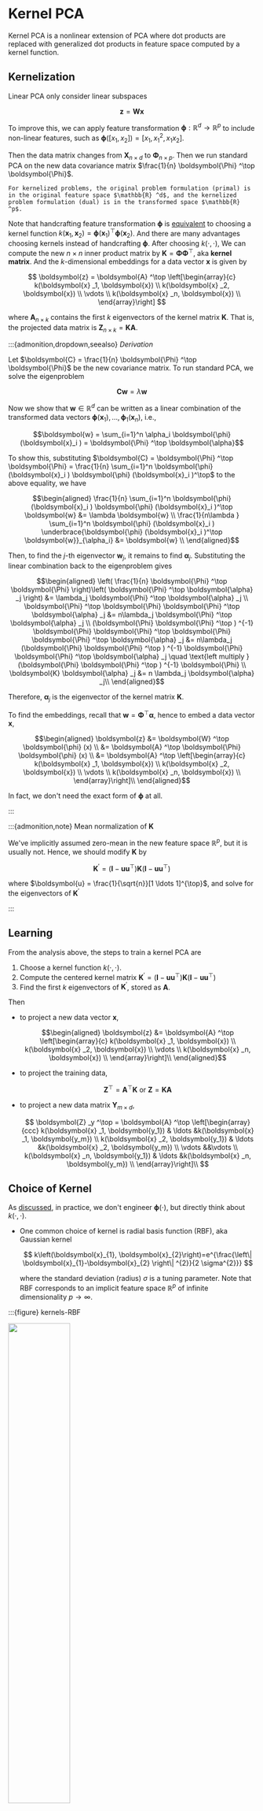 # Kernel PCA

Kernel PCA is a nonlinear extension of PCA where dot products are replaced with generalized dot products in feature space computed by a kernel function.

## Kernelization

Linear PCA only consider linear subspaces

$$
\boldsymbol{z} = \boldsymbol{W} \boldsymbol{x}
$$

To improve this, we can apply feature transformation $\boldsymbol{\phi}: \mathbb{R} ^d \rightarrow \mathbb{R} ^p$ to include non-linear features, such as $\boldsymbol{\phi} ([x_1, x_2])= [x_1, x_1^2, x_1 x_2]$.

Then the data matrix changes from $\boldsymbol{X}_{n \times d}$ to $\boldsymbol{\Phi}_{n \times p}$. Then we run standard PCA on the new data covariance matrix $\frac{1}{n} \boldsymbol{\Phi} ^\top  \boldsymbol{\Phi}$.

```{margin}
For kernelized problems, the original problem formulation (primal) is in the original feature space $\mathbb{R} ^d$, and the kernelized problem formulation (dual) is in the transformed space $\mathbb{R} ^p$.
```

Note that handcrafting feature transformation $\boldsymbol{\phi}$ is [equivalent](kernels-logic) to choosing a kernel function $k(\boldsymbol{x}_1, \boldsymbol{x} _2) = \boldsymbol{\phi}(\boldsymbol{x} _1) ^\top \boldsymbol{\phi}(\boldsymbol{x} _2)$. And there are many advantages choosing kernels instead of handcrafting $\boldsymbol{\phi}$. After choosing $k(\cdot, \cdot)$, We can compute the new $n \times n$ inner product matrix by $\boldsymbol{K} = \boldsymbol{\Phi} \boldsymbol{\Phi} ^\top$, aka **kernel matrix**. And the $k$-dimensional embeddings for a data vector $\boldsymbol{x}$ is given by

$$
\boldsymbol{z} = \boldsymbol{A} ^\top \left[\begin{array}{c}
k(\boldsymbol{x} _1, \boldsymbol{x}) \\
k(\boldsymbol{x} _2, \boldsymbol{x}) \\
\vdots \\
k(\boldsymbol{x} _n, \boldsymbol{x}) \\
\end{array}\right]
$$

where $\boldsymbol{A}_{n \times k}$ contains the first $k$ eigenvectors of the kernel matrix $\boldsymbol{K}$. That is, the projected data matrix is $\boldsymbol{Z}_{n \times k} = \boldsymbol{K} \boldsymbol{A}$.

:::{admonition,dropdown,seealso} *Derivation*

Let $\boldsymbol{C} = \frac{1}{n} \boldsymbol{\Phi} ^\top \boldsymbol{\Phi}$ be the new covariance matrix. To run standard PCA, we solve the eigenproblem

$$
\boldsymbol{C} \boldsymbol{w} = \lambda \boldsymbol{w}
$$

Now we show that $\boldsymbol{w} \in \mathbb{R} ^d$ can be written as a linear combination of the transformed data vectors $\boldsymbol{\phi} (\boldsymbol{x} _1), \ldots, \boldsymbol{\phi} _1(\boldsymbol{x}_n)$, i.e.,

$$\boldsymbol{w} = \sum_{i=1}^n \alpha_i \boldsymbol{\phi} (\boldsymbol{x}_i ) = \boldsymbol{\Phi} ^\top \boldsymbol{\alpha}$$

To show this, substituting $\boldsymbol{C} = \boldsymbol{\Phi} ^\top \boldsymbol{\Phi} = \frac{1}{n} \sum_{i=1}^n \boldsymbol{\phi} (\boldsymbol{x}_i ) \boldsymbol{\phi} (\boldsymbol{x}_i )^\top$ to the above equality, we have


$$\begin{aligned}
\frac{1}{n} \sum_{i=1}^n \boldsymbol{\phi} (\boldsymbol{x}_i ) \boldsymbol{\phi} (\boldsymbol{x}_i )^\top \boldsymbol{w} &= \lambda \boldsymbol{w}  \\
\frac{1}{n\lambda } \sum_{i=1}^n \boldsymbol{\phi} (\boldsymbol{x}_i ) \underbrace{\boldsymbol{\phi} (\boldsymbol{x}_i )^\top \boldsymbol{w}}_{\alpha_i} &= \boldsymbol{w}  \\
\end{aligned}$$

Then, to find the $j$-th eigenvector $\boldsymbol{w}_j$, it remains to find $\boldsymbol{\alpha}_j$. Substituting the linear combination back to the eigenproblem gives


$$\begin{aligned}
\left( \frac{1}{n} \boldsymbol{\Phi} ^\top \boldsymbol{\Phi} \right)\left(  \boldsymbol{\Phi} ^\top \boldsymbol{\alpha} _j \right) &= \lambda_j \boldsymbol{\Phi} ^\top \boldsymbol{\alpha} _j \\
\boldsymbol{\Phi} ^\top \boldsymbol{\Phi}  \boldsymbol{\Phi} ^\top \boldsymbol{\alpha} _j  &= n\lambda_j \boldsymbol{\Phi} ^\top \boldsymbol{\alpha} _j \\
(\boldsymbol{\Phi} \boldsymbol{\Phi} ^\top ) ^{-1} \boldsymbol{\Phi} \boldsymbol{\Phi} ^\top \boldsymbol{\Phi}  \boldsymbol{\Phi} ^\top \boldsymbol{\alpha} _j  &= n\lambda_j (\boldsymbol{\Phi} \boldsymbol{\Phi} ^\top ) ^{-1} \boldsymbol{\Phi} \boldsymbol{\Phi} ^\top \boldsymbol{\alpha} _j \quad \text{left multiply } (\boldsymbol{\Phi} \boldsymbol{\Phi} ^\top ) ^{-1} \boldsymbol{\Phi} \\
\boldsymbol{K} \boldsymbol{\alpha} _j &= n \lambda_j \boldsymbol{\alpha} _j\\
\end{aligned}$$

Therefore, $\boldsymbol{\alpha} _j$ is the eigenvector of the kernel matrix $\boldsymbol{K}$.

To find the embeddings, recall that $\boldsymbol{w} = \boldsymbol{\Phi} ^\top \boldsymbol{\alpha}$, hence to embed a data vector $\boldsymbol{x}$,

$$\begin{aligned}
\boldsymbol{z}
&= \boldsymbol{W} ^\top \boldsymbol{\phi} (x)  \\
&= \boldsymbol{A} ^\top \boldsymbol{\Phi}  \boldsymbol{\phi} (x) \\
&= \boldsymbol{A} ^\top \left[\begin{array}{c}
k(\boldsymbol{x} _1, \boldsymbol{x}) \\
k(\boldsymbol{x} _2, \boldsymbol{x}) \\
\vdots \\
k(\boldsymbol{x} _n, \boldsymbol{x}) \\
\end{array}\right]\\
\end{aligned}$$

In fact, we don't need the exact form of $\boldsymbol{\phi}$ at all.

:::


:::{admonition,note} Mean normalization of $\boldsymbol{K}$

We've implicitly assumed zero-mean in the new feature space $\mathbb{R} ^p$, but it is usually not. Hence, we should modify $\boldsymbol{K}$ by

$$
\boldsymbol{K} ^\prime = (\boldsymbol{I} - \boldsymbol{u} \boldsymbol{u} ^\top )\boldsymbol{K}(\boldsymbol{I} - \boldsymbol{u} \boldsymbol{u} ^\top)  
$$

where $\boldsymbol{u} = \frac{1}{\sqrt{n}}[1 \ldots 1]^{\top}$, and solve for the eigenvectors of $\boldsymbol{K} ^\prime$

:::



## Learning

From the analysis above, the steps to train a kernel PCA are

1. Choose a kernel function $k(\cdot, \cdot)$.
2. Compute the centered kernel matrix $\boldsymbol{K} ^\prime = (\boldsymbol{I} - \boldsymbol{u} \boldsymbol{u} ^\top )\boldsymbol{K}(\boldsymbol{I} - \boldsymbol{u} \boldsymbol{u} ^\top)$
3. Find the first $k$ eigenvectors of $\boldsymbol{K} ^\prime$, stored as $\boldsymbol{A}$.

Then


- to project a new data vector $\boldsymbol{x}$,

    $$\begin{aligned}
    \boldsymbol{z}
    &= \boldsymbol{A} ^\top \left[\begin{array}{c}
    k(\boldsymbol{x} _1, \boldsymbol{x}) \\
    k(\boldsymbol{x} _2, \boldsymbol{x}) \\
    \vdots \\
    k(\boldsymbol{x} _n, \boldsymbol{x}) \\
    \end{array}\right]\\
    \end{aligned}$$


- to project the training data,

    $$\boldsymbol{Z} ^\top  = \boldsymbol{A} ^\top \boldsymbol{K} \text{ or } \boldsymbol{Z} = \boldsymbol{K} \boldsymbol{A} $$

- to project a new data matrix $\boldsymbol{Y} _{m \times d}$,

    $$
    \boldsymbol{Z} _y ^\top = \boldsymbol{A} ^\top \left[\begin{array}{ccc}
    k(\boldsymbol{x} _1, \boldsymbol{y_1}) & \ldots  &k(\boldsymbol{x} _1, \boldsymbol{y_m}) \\
    k(\boldsymbol{x} _2, \boldsymbol{y_1}) & \ldots  &k(\boldsymbol{x} _2, \boldsymbol{y_m}) \\
    \vdots &&\vdots \\
    k(\boldsymbol{x} _n, \boldsymbol{y_1}) & \ldots  &k(\boldsymbol{x} _n, \boldsymbol{y_m}) \\
    \end{array}\right]\\
    $$


## Choice of Kernel

As [discussed](kernels-logic), in practice, we don't engineer $\boldsymbol{\phi}(\cdot)$, but directly think about $k(\cdot, \cdot)$.

- One common choice of kernel is radial basis function (RBF), aka Gaussian kernel

    $$
    k\left(\boldsymbol{x}_{1}, \boldsymbol{x}_{2}\right)=e^{\frac{\left\| \boldsymbol{x}_{1}-\boldsymbol{x}_{2} \right\|  ^{2}}{2 \sigma^{2}}}
    $$

    where the standard deviation (radius) $\sigma$ is a tuning parameter. Note that RBF corresponds to an implicit feature space $\mathbb{R} ^p$ of infinite dimensionality $p\rightarrow \infty$.

:::{figure} kernels-RBF

<img src="../imgs/kernels-RBF.png" width = "50%" alt=""/>

Gaussian kernels
:::


- Polynomial kernel

    $$
    k\left(\boldsymbol{x}_{1}, \boldsymbol{x}_{2}\right)=\left(1+\boldsymbol{x}_{1}^{\top} \boldsymbol{x}_{2}\right)^{p}
    $$

    where the polynomial degree $p$ is a tuning parameter. $p=2$ is common.

## Pros and Cos

**Pros**

- Kernel PCA can do out-of-sample projection, PCA cannot

- Kernel PCA works well when

  - the data is non-linear and fit the chosen kernel.

      :::{figure} kernel-pca-ep1
      <img src="../imgs/kernel-pca-ep1.png" width = "80%" alt=""/>

      Kernel PCA with a RBF kernel on points [Livescu 2021].

      :::

  - there is much noise in the data

      :::{figure}
      <img src="../imgs/kernel-pca-ep2.png" width = "60%" alt=""/>

      Kernel PCA on images [Livescu 2021].

      :::

**Cons**

- Kernel PCA works bad when the data lies a special manifold

    :::{figure}
    <img src="../imgs/kernel-pca-ep3.png" width = "50%" alt=""/>

    Kernel PCA with RBF kernel on a Swiss roll manifold [Livescu 2021]

    :::

- Computationally expensive to compute the $n \times n$ pairwise kernel values in $\boldsymbol{K}$ when $n$ is large. Remedies include

  - use subset of the entire data set

  - use kernel approximation techniques

    - approximate $\boldsymbol{K} \approx \boldsymbol{F}^\top \boldsymbol{F}$ where $\boldsymbol{F} \in \mathbb{R} ^{m \times n}, k \ll m \ll n$. The value of $m$ should be as large as you can handle.

    - for RBF kernels, there is one remarkable good approximation (due to Fourier transform properties) called random Fourier features (Rahimi & Recht 2008), which replaces each data point $\boldsymbol{x}_i$ with

      $$
      \left[\cos \left(\boldsymbol{w}_{1}^{\top} \boldsymbol{x}_{i}+b_{1}\right) \ldots \cos \left(\boldsymbol{w}_{m}^{\top} \boldsymbol{x}_{i}+b_{m}\right)\right]^{\top}=\boldsymbol{f} _{i}
      $$

      where

      $$
      \begin{aligned}
      b_{1}, \ldots, b_{m} & \sim \operatorname{Unif}[0,2 \pi] \\
      \boldsymbol{w}_{1}, \ldots, \boldsymbol{w}_{m} & \sim \mathcal{N}\left(0, \frac{2}{\sigma^{2}} \boldsymbol{I}_d \right)
      \end{aligned}
      $$

  - just don't use kernel methods if computation is an issue

## Relation to

### Standard PCA

Clearly, kernel PCA with linear kernel $k(\boldsymbol{x} , \boldsymbol{y} ) = \boldsymbol{x} ^\top \boldsymbol{y}$ is equivalent to a standard PCA. That is, they give the same projection.

:::{admonition,dropdown,seealso} *Derivation*

From the analysis above we know that the kernel PCA with linear kernel gives projection of $\boldsymbol{x}$ as

$$\boldsymbol{z} = \boldsymbol{A} ^\top \boldsymbol{X} \boldsymbol{x}$$

where $\boldsymbol{A}_{n \times k}$ is the matrix that stores $\alpha_{ij}$. Then it remains to prove that $\boldsymbol{A} ^\top \boldsymbol{X} = \boldsymbol{U} ^\top$ where $\boldsymbol{U}$ is the projection matrix in conventional PCA: $\boldsymbol{z} = \boldsymbol{U} ^\top \boldsymbol{x}$.
where $\boldsymbol{A}_{n \times k}$ is the matrix that stores $\alpha_{ij}$.

Note that in kernel PCA, $\boldsymbol{\alpha}_j$ are the eigenvectors of the kernel matrix $\boldsymbol{K}$ since

$$
\boldsymbol{K}  \boldsymbol{\alpha} _j = n \lambda_j \boldsymbol{\alpha} _j
$$

If we use linear kernel, then $\boldsymbol{K} = \boldsymbol{X} \boldsymbol{X} ^\top$ and the above relation becomes

$$
\boldsymbol{X} \boldsymbol{X} ^\top  \boldsymbol{\alpha} _j = n \lambda_j \boldsymbol{\alpha} _j
$$

Hence, the matrix $\boldsymbol{A}$ contains the first $k$ eigenvectors of the Gram matrix $\boldsymbol{X} \boldsymbol{X} ^\top$.

Now we consider conventional PCA. The projection in $\mathbb{R} ^k$ is given by

$$
\boldsymbol{z}  = \boldsymbol{U} ^\top \boldsymbol{x}
$$

where $\boldsymbol{U} _{n \times k}$ contains the first $k$ eigenvectors of the matrix $\boldsymbol{X} ^\top \boldsymbol{X}$.

Let the singular value decomposition of $\boldsymbol{X}$ be

$$
\boldsymbol{X} = \boldsymbol{A} \boldsymbol{\Sigma} \boldsymbol{U} ^\top
$$

- The EAD of $\boldsymbol{X} ^\top \boldsymbol{X}$ is

    $$\boldsymbol{X} ^\top \boldsymbol{X} = \boldsymbol{U} \boldsymbol{\Sigma} ^\top \boldsymbol{\Sigma} \boldsymbol{U} = \boldsymbol{U} \boldsymbol{D} \boldsymbol{U}$$

    where the diagonal entries in $\boldsymbol{D}$ are the squared singular values $\sigma^2 _j$ for $j=1,\ldots, d$.


- The EAD for the Gram matrix $\boldsymbol{G}$

    $$
    \boldsymbol{G}_{n \times n}=\boldsymbol{X} \boldsymbol{X}^{\top}=\boldsymbol{A} \boldsymbol{\Sigma} \boldsymbol{\Sigma}^{\top} \boldsymbol{A}^{\top}=\boldsymbol{A} \boldsymbol{\Lambda} \boldsymbol{A}^{\top}=\boldsymbol{A}_{[: d]} \boldsymbol{D} \boldsymbol{A}_{[: d]}^{\top}
    $$

    where

    $$
    \boldsymbol{\Lambda}_{n \times n}=\left[\begin{array}{cc}
    \boldsymbol{D}_{d \times d} & \mathbf{0} \\
    \mathbf{0} & \mathbf{0}_{(n-d) \times(n-d)}
    \end{array}\right]
    $$

Let $\boldsymbol{a} _j$ be an eigenvector of $\boldsymbol{G}$ with eigenvalue $\sigma^2 _j$. Pre-multiplying $\boldsymbol{G} \boldsymbol{a}_j = \sigma^2 _j \boldsymbol{a} _j$ by $\boldsymbol{X} ^\top$ yields

$$\begin{aligned}
\boldsymbol{X} ^\top (\boldsymbol{X} \boldsymbol{X} ^\top) \boldsymbol{a} _j &= \boldsymbol{X} ^\top (\sigma^2 _j  \boldsymbol{a} _j) \\
\Rightarrow \qquad  \boldsymbol{X} ^\top \boldsymbol{X}  (\boldsymbol{X} ^\top \boldsymbol{a} _j) &= \sigma^2 _j (\boldsymbol{X} ^\top \boldsymbol{a} _j)
\end{aligned}$$

Hence, we found that $\boldsymbol{X} ^\top \boldsymbol{a} _j$ is an eigenvector of $\boldsymbol{X} ^\top \boldsymbol{X}$ with eigenvalue $\sigma^2 _j$, denoted $\boldsymbol{u} _j$,

$$
\boldsymbol{u} _j = \boldsymbol{X} ^\top \boldsymbol{a} _j
$$

That is, there is a one-one correspondence between the first $d$ eigenvectors of $\boldsymbol{G}$ and those of $\boldsymbol{X} ^\top \boldsymbol{X}$. More specifically, we have,

$$
\boldsymbol{U} _{[:d]} = \boldsymbol{X} ^\top \boldsymbol{A} _{[:d]}
$$


which completes the proof.

$\square$

:::


### Graph-based Spectral Methods

Both are motivates as extensions of MDS and involves a $n \times n$ matrix.

We can view kernel in kernel PCA as the edge weights in [graph-based spectral methods](23-graph-based-spectral-methods). But the main difference is that in kernel PCA we compute the kernel value of **every pair** of data points (computationally demanding), but in graph-based spectral methods we only compute weights between points that are neighbors, charactrized by an integer $k$ or distance $\epsilon$.

### Neural Networks

Kernel PCA can be viewed as a [neural network](../37-neural-networks/00-neural-networks) of one single layer with certain constraints.

Let
- $k(\boldsymbol{x}, \boldsymbol{w} )$ be a kernel node parameterized by $\boldsymbol{w}$ and output the kernel value.
- $w_{ij}$ be the weight of the edge from the $i$-th input node to the $j$-th hidden node
- $v_{ij}$ be the weight of the edge from the $i$-th hidden node to the $j$-th output node

Recall our objective is to find $\boldsymbol{\alpha}_1, \boldsymbol{\alpha} _2, \ldots$ such that the $j$-th entry in the embedding is

$$
z_j=\boldsymbol{\alpha}_j^{\top}\left[\begin{array}{c}
k\left(\boldsymbol{x}_{1}, \boldsymbol{x}\right) \\
k\left(\boldsymbol{x}_{2}, \boldsymbol{x}\right) \\
\vdots \\
k\left(\boldsymbol{x}_{n}, \boldsymbol{x}\right)
\end{array}\right]
$$

So the neural network can be designed as

- Input layer:
  - $d$ nodes, which represent $\boldsymbol{x} \in \mathbb{R} ^d$

- Kernel layer:
  - $n$ kernel nodes, where the $j$-th node represents $k(\boldsymbol{x}, \boldsymbol{x}_i)$
  - Fixed weights where $w_{ij}=1$
  - The activation function is simply the identity function

- Hidden layer
  - $k$ nodes, which represent $\boldsymbol{z} \in \mathbb{R} ^k$
  - Weights $v_{ij} = \alpha_{ij}$
  - The activation function is simply the identity function

- Output layer
  - $n$ nodes, which represents reconstruction of kernel layer (similar to [PCA as autoencoders](pca-autoencoder))
  - Weights $\alpha_{ji}$
  - The activation function is simply the identity function
  - Loss: reconstruction loss

In short, we transform the input from $n\times d$ data matrix $\boldsymbol{X}$ to $n\times n$ kernel matrix $\boldsymbol{K}$, and run PCA. In this way, the learned weights $\boldsymbol{A}$ are the eigenvectors of $\boldsymbol{K} ^{\top} \boldsymbol{K}$ (analogous to \boldsymbol{X} ^{\top} \boldsymbol{X} in PCA), which are the same as $\boldsymbol{K}$, i.e. what we want for.
